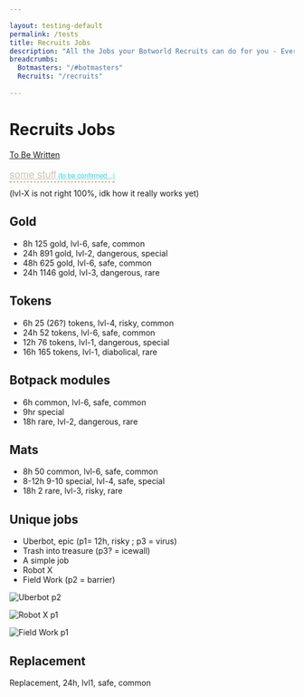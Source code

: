 ```yaml
---

layout: testing-default
permalink: /tests
title: Recruits Jobs
description: "All the Jobs your Botworld Recruits can do for you - Everything there is to know about it on the Botworld Community Wiki!"
breadcrumbs:
  Botmasters: "/#botmasters"
  Recruits: "/recruits"
  
---
```



# Recruits Jobs



<div markdown="1" class=" ghcms ghcms-intro">

[To Be Written](/contribute#tbw)

[some stuff](#tbc)

</div>

<div markdown="1" class=" ghcms ghcms-main">

(lvl-X is not right 100%, idk how it really works yet)


## Gold

- 8h 125 gold, lvl-6, safe, common
- 24h 891 gold, lvl-2, dangerous, special
- 48h 625 gold, lvl-6, safe, common
- 24h 1146 gold, lvl-3, dangerous, rare

## Tokens

- 6h 25 (26?) tokens, lvl-4, risky, common
- 24h 52 tokens, lvl-6, safe, common
- 12h 76 tokens, lvl-1, dangerous, special
- 16h 165 tokens, lvl-1, diabolical, rare 

## Botpack modules

- 6h common, lvl-6, safe, common
- 9hr special
- 18h rare, lvl-2, dangerous, rare

## Mats

- 8h 50 common, lvl-6, safe, common
- 8-12h 9-10 special,  lvl-4, safe, special
- 18h 2 rare, lvl-3, risky, rare

## Unique jobs

- Uberbot, epic (p1= 12h, risky ; p3 = virus)
- Trash into treasure (p3? = icewall)
- A simple job
- Robot X
- Field Work (p2 = barrier)

![Uberbot p2](https://cdn.discordapp.com/attachments/923510071026155550/924366675715973160/Screenshot_2021-12-25-19-16-24-763_com.featherweightgames.fx.jpg)

![Robot X p1](https://cdn.discordapp.com/attachments/923510071026155550/924365653161414666/Screenshot_20211225-131714_Botworld.jpg)

![Field Work p1](https://cdn.discordapp.com/attachments/923510071026155550/924365652494536784/Screenshot_20211225-191351_Botworld.jpg)

## Replacement

Replacement, 24h, lvl1, safe, common 


</div>

<style>
 a[href="#tbc"]::after{
    content: " (to be confirmed...)";
    color: #0edbed !important;
    font: 12px/1.3 "Abel", "Helvetica Neue", Helvetica, Arial, sans-serif;
    border-style: none;
  } 
  a[href="#tbc"]{
    color: #cdc5b2 !important;
    font: 18px/1.3 "Abel", "Helvetica Neue", Helvetica, Arial, sans-serif;
    font-weight: normal;
    border-style: none none dotted none; 
    border-width: 3px;
  }
</style>
